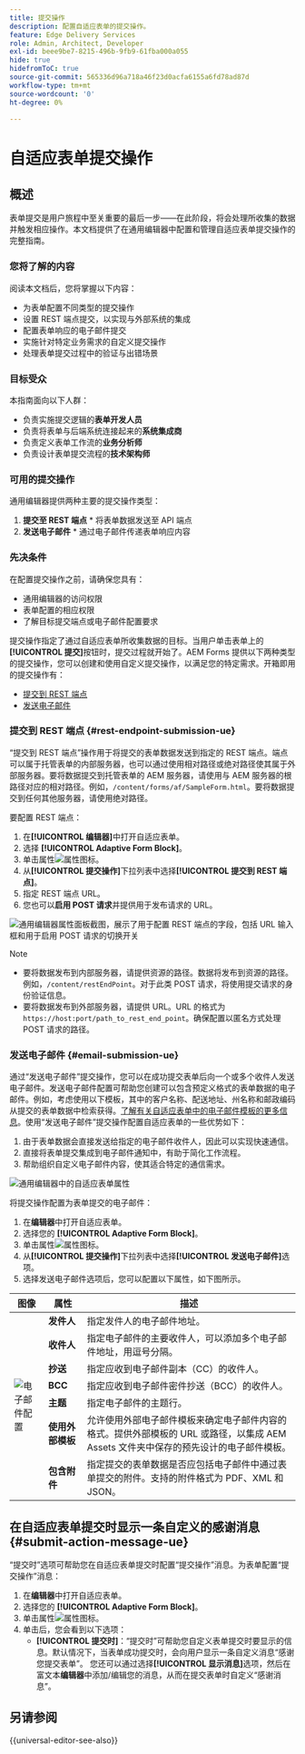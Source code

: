 ```yaml
---
title: 提交操作
description: 配置自适应表单的提交操作。
feature: Edge Delivery Services
role: Admin, Architect, Developer
exl-id: beee9be7-8215-496b-9fb9-61fba000a055
hide: true
hidefromToC: true
source-git-commit: 565336d96a718a46f23d0acfa6155a6fd78ad87d
workflow-type: tm+mt
source-wordcount: '0'
ht-degree: 0%

---
```


# 自适应表单提交操作

## 概述

表单提交是用户旅程中至关重要的最后一步——在此阶段，将会处理所收集的数据并触发相应操作。本文档提供了在通用编辑器中配置和管理自适应表单提交操作的完整指南。

### 您将了解的内容

阅读本文档后，您将掌握以下内容：

* 为表单配置不同类型的提交操作
* 设置 REST 端点提交，以实现与外部系统的集成
* 配置表单响应的电子邮件提交
* 实施针对特定业务需求的自定义提交操作
* 处理表单提交过程中的验证与出错场景

### 目标受众

本指南面向以下人群：

* 负责实施提交逻辑的&#x200B;**表单开发人员**
* 负责将表单与后端系统连接起来的&#x200B;**系统集成商**
* 负责定义表单工作流的&#x200B;**业务分析师**
* 负责设计表单提交流程的&#x200B;**技术架构师**

### 可用的提交操作

通用编辑器提供两种主要的提交操作类型：

1. **提交至 REST 端点** * 将表单数据发送至 API 端点
2. **发送电子邮件** * 通过电子邮件传递表单响应内容

### 先决条件

在配置提交操作之前，请确保您具有：

* 通用编辑器的访问权限
* 表单配置的相应权限
* 了解目标提交端点或电子邮件配置要求

提交操作指定了通过自适应表单所收集数据的目标。当用户单击表单上的&#x200B;**[!UICONTROL 提交]**&#x200B;按钮时，提交过程就开始了。AEM Forms 提供以下两种类型的提交操作，您可以创建和使用自定义提交操作，以满足您的特定需求。开箱即用的提交操作有：

<!--To define a Submit Action for an Adaptive Form, you use the Properties dialog of the **Adaptive Form block** in the **Editor**-->

* [提交到 REST 端点](#rest-endpoint-submission-ue)
* [发送电子邮件](#email-submission-ue)


### 提交到 REST 端点 {#rest-endpoint-submission-ue}

“提交到 REST 端点”操作用于将提交的表单数据发送到指定的 REST 端点。端点可以属于托管表单的内部服务器，也可以通过使用相对路径或绝对路径使其属于外部服务器。要将数据提交到托管表单的 AEM 服务器，请使用与 AEM 服务器的根路径对应的相对路径。例如，`/content/forms/af/SampleForm.html`。要将数据提交到任何其他服务器，请使用绝对路径。

<!--Configuring the Submit Action to REST Endpoint for Adaptive Forms offers several benefits such as:  
* It facilitates seamless integration of form data with external systems and services via RESTful APIs.  
* Offers flexibility in managing data submissions from Adaptive Forms, accommodating dynamic and complex data structures.  
* Allows dynamic mapping of form fields to parameters within the REST endpoint URL, enabling adaptable and customizable data submissions.
-->



要配置 REST 端点：

1. 在&#x200B;**[!UICONTROL 编辑器]**&#x200B;中打开自适应表单。
1. 选择 **[!UICONTROL Adaptive Form Block]**。
1. 单击属性![属性](/help/forms/assets/Smock_Properties_18_N.svg)图标。
1. 从&#x200B;**[!UICONTROL 提交操作]**&#x200B;下拉列表中选择&#x200B;**[!UICONTROL 提交到 REST 端点]**。
1. 指定 REST 端点 URL。
1. 您也可以&#x200B;**启用 POST 请求**&#x200B;并提供用于发布请求的 URL。

![通用编辑器属性面板截图，展示了用于配置 REST 端点的字段，包括 URL 输入框和用于启用 POST 请求的切换开关](/help/forms/assets/enable-post-request-ue.png)

>[!NOTE]
>
> * 要将数据发布到内部服务器，请提供资源的路径。数据将发布到资源的路径。例如，`/content/restEndPoint`。对于此类 POST 请求，将使用提交请求的身份验证信息。
> * 要将数据发布到外部服务器，请提供 URL。URL 的格式为 `https://host:port/path_to_rest_end_point`。确保配置以匿名方式处理 POST 请求的路径。

### 发送电子邮件 {#email-submission-ue}

通过“发送电子邮件”提交操作，您可以在成功提交表单后向一个或多个收件人发送电子邮件。发送电子邮件配置可帮助您创建可以包含预定义格式的表单数据的电子邮件。例如，考虑使用以下模板，其中的客户名称、配送地址、州名称和邮政编码从提交的表单数据中检索获得。[了解有关自适应表单中的电子邮件模板的更多信息](/help/forms/html-email-templates-in-adaptive-forms.md)。使用“发送电子邮件”提交操作配置自适应表单的一些优势如下：

1. 由于表单数据会直接发送给指定的电子邮件收件人，因此可以实现快速通信。
1. 直接将表单提交集成到电子邮件通知中，有助于简化工作流程。
1. 帮助组织自定义电子邮件内容，使其适合特定的通信需求。

![通用编辑器中的自适应表单属性](/help/forms/assets/submit-actions-ue.png)


将提交操作配置为表单提交的电子邮件：

1. 在&#x200B;**编辑器**&#x200B;中打开自适应表单。
1. 选择您的 **[!UICONTROL Adaptive Form Block]**。
1. 单击属性![属性](/help/forms/assets/Smock_Properties_18_N.svg)图标。
1. 从&#x200B;**[!UICONTROL 提交操作]**&#x200B;下拉列表中选择&#x200B;**[!UICONTROL 发送电子邮件]**&#x200B;选项。
1. 选择发送电子邮件选项后，您可以配置以下属性，如下图所示。

<table>
  <thead>
    <tr>
      <th>图像</th>
      <th>属性</th>
      <th>描述</th>
    </tr>
  </thead>
  <tbody>
    <tr>
    <td rowspan="7"><img src="/help/forms/assets/email-config-ue.png" alt="电子邮件配置"></td> 
    <td><b>发件人</td>
    <td>指定发件人的电子邮件地址。</td>
    </tr>
    <tr>
      <td><b>收件人</td>
      <td>指定电子邮件的主要收件人，可以添加多个电子邮件地址，用逗号分隔。</td>
    </tr>
    <tr>
      <td><b>抄送</td>
      <td>指定应收到电子邮件副本（CC）的收件人。</td>
    </tr>
    <tr>
      <td><b>BCC</td>
      <td>指定应收到电子邮件密件抄送（BCC）的收件人。</td>
    </tr>
    <tr>
      <td><b>主题</td>
      <td>指定电子邮件的主题行。</td>
    </tr>
    <tr>
      <td><b>使用外部模板</td>
      <td>允许使用外部电子邮件模板来确定电子邮件内容的格式。提供外部模板的 URL 或路径，以集成 AEM Assets 文件夹中保存的预先设计的电子邮件模板。</td>
    </tr>
    <tr>
      <td><b>包含附件</td>
      <td>指定提交的表单数据是否应包括电子邮件中通过表单提交的附件。支持的附件格式为 PDF、XML 和 JSON。</td>
    </tr>
  </tbody>
</table>






<!--
        
        * **From**: The email address of the sender.
        * **To**: Specify the primary recipients of the email, multiple email addresses can be added, separated by commas.
        * **CC**: Specify the recipients who should receive a carbon copy (CC) of the email.
        * **BCC**: Specify the recipients who should receive a blind carbon copy (BCC) of the email.
        * **Subject**: Specify the subject line of the email.
        * **Use External Template**: Enables the use of an external email template for formatting the email content. Provide the URL or path to the External template path to integrate a pre-designed email template hosted in your AEM Assets folder.
        * **Include Attachment**: Specifies whether the submitted form data should include an attachment submitted through the form in the email.

    ![Screenshot of the Universal Editor email configuration panel showing fields for From, To, CC, BCC, Subject, and options for external templates and attachments](/help/forms/assets/email-config-ue.png)

-->

## 在自适应表单提交时显示一条自定义的感谢消息 {#submit-action-message-ue}

“提交时”选项可帮助您在自适应表单提交时配置“提交操作”消息。为表单配置“提交操作”消息：

1. 在&#x200B;**编辑器**&#x200B;中打开自适应表单。
1. 选择您的 **[!UICONTROL Adaptive Form Block]**。
1. 单击属性![属性](/help/forms/assets/Smock_Properties_18_N.svg)图标。
1. 单击后，您会看到以下选项：
   * **[!UICONTROL 提交时]**：“提交时”可帮助您自定义表单提交时要显示的信息。默认情况下，当表单成功提交时，会向用户显示一条自定义消息“感谢您提交表单”。
您还可以通过选择&#x200B;**[!UICONTROL 显示消息]**&#x200B;选项，然后在富文本&#x200B;**编辑器**&#x200B;中添加/编辑您的消息，从而在提交表单时自定义“感谢消息”。


## 另请参阅

{{universal-editor-see-also}}

